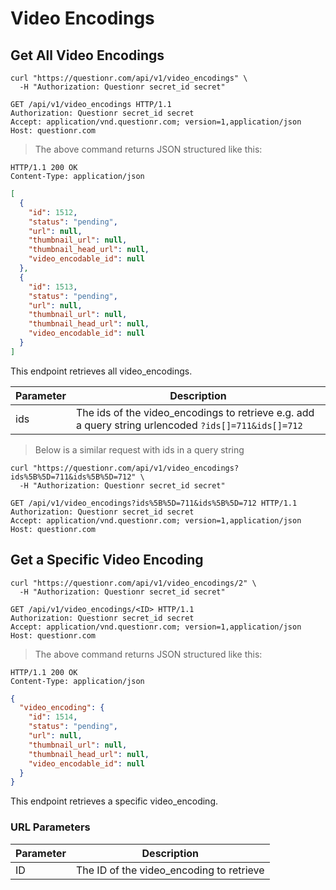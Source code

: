 # Video Encodings

## Get All Video Encodings

```shell
curl "https://questionr.com/api/v1/video_encodings" \
  -H "Authorization: Questionr secret_id secret"
```

```http
GET /api/v1/video_encodings HTTP/1.1
Authorization: Questionr secret_id secret
Accept: application/vnd.questionr.com; version=1,application/json
Host: questionr.com
```

> The above command returns JSON structured like this:

```http
HTTP/1.1 200 OK
Content-Type: application/json
```
```json
[
  {
    "id": 1512,
    "status": "pending",
    "url": null,
    "thumbnail_url": null,
    "thumbnail_head_url": null,
    "video_encodable_id": null
  },
  {
    "id": 1513,
    "status": "pending",
    "url": null,
    "thumbnail_url": null,
    "thumbnail_head_url": null,
    "video_encodable_id": null
  }
]
```

This endpoint retrieves all video_encodings.


Parameter | Description
--------- | -----------
ids | The ids of the video_encodings to retrieve e.g. add a query string urlencoded `?ids[]=711&ids[]=712`

> Below is a similar request with ids in a query string

```shell
curl "https://questionr.com/api/v1/video_encodings?ids%5B%5D=711&ids%5B%5D=712" \
  -H "Authorization: Questionr secret_id secret"
```
```http
GET /api/v1/video_encodings?ids%5B%5D=711&ids%5B%5D=712 HTTP/1.1
Authorization: Questionr secret_id secret
Accept: application/vnd.questionr.com; version=1,application/json
Host: questionr.com
```

## Get a Specific Video Encoding

```shell
curl "https://questionr.com/api/v1/video_encodings/2" \
  -H "Authorization: Questionr secret_id secret"
```

```http
GET /api/v1/video_encodings/<ID> HTTP/1.1
Authorization: Questionr secret_id secret
Accept: application/vnd.questionr.com; version=1,application/json
Host: questionr.com
```

> The above command returns JSON structured like this:

```http
HTTP/1.1 200 OK
Content-Type: application/json
```
```json
{
  "video_encoding": {
    "id": 1514,
    "status": "pending",
    "url": null,
    "thumbnail_url": null,
    "thumbnail_head_url": null,
    "video_encodable_id": null
  }
}
```

This endpoint retrieves a specific video_encoding.

### URL Parameters

Parameter | Description
--------- | -----------
ID | The ID of the video_encoding to retrieve


